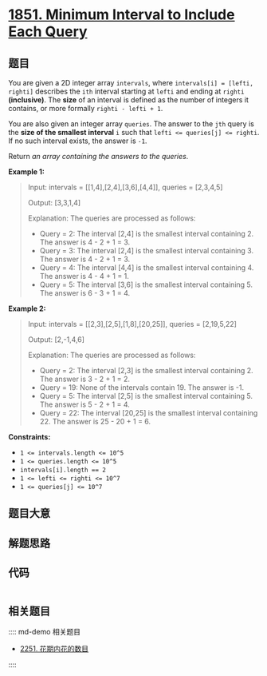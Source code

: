 # [1851. Minimum Interval to Include Each Query](https://leetcode.com/problems/minimum-interval-to-include-each-query/)

## 题目

You are given a 2D integer array `intervals`, where `intervals[i] = [lefti,
righti]` describes the `ith` interval starting at `lefti` and ending at
`righti` **(inclusive)**. The **size** of an interval is defined as the number
of integers it contains, or more formally `righti - lefti + 1`.

You are also given an integer array `queries`. The answer to the `jth` query
is the **size of the smallest interval** `i` such that `lefti <= queries[j] <=
righti`. If no such interval exists, the answer is `-1`.

Return _an array containing the answers to the queries_.

**Example 1:**

> Input: intervals = [[1,4],[2,4],[3,6],[4,4]], queries = [2,3,4,5]
>
> Output: [3,3,1,4]
>
> Explanation: The queries are processed as follows:
>
> - Query = 2: The interval [2,4] is the smallest interval containing 2. The answer is 4 - 2 + 1 = 3.
> - Query = 3: The interval [2,4] is the smallest interval containing 3. The answer is 4 - 2 + 1 = 3.
> - Query = 4: The interval [4,4] is the smallest interval containing 4. The answer is 4 - 4 + 1 = 1.
> - Query = 5: The interval [3,6] is the smallest interval containing 5. The answer is 6 - 3 + 1 = 4.

**Example 2:**

> Input: intervals = [[2,3],[2,5],[1,8],[20,25]], queries = [2,19,5,22]
>
> Output: [2,-1,4,6]
>
> Explanation: The queries are processed as follows:
>
> - Query = 2: The interval [2,3] is the smallest interval containing 2. The answer is 3 - 2 + 1 = 2.
> - Query = 19: None of the intervals contain 19. The answer is -1.
> - Query = 5: The interval [2,5] is the smallest interval containing 5. The answer is 5 - 2 + 1 = 4.
> - Query = 22: The interval [20,25] is the smallest interval containing 22. The answer is 25 - 20 + 1 = 6.

**Constraints:**

- `1 <= intervals.length <= 10^5`
- `1 <= queries.length <= 10^5`
- `intervals[i].length == 2`
- `1 <= lefti <= righti <= 10^7`
- `1 <= queries[j] <= 10^7`

## 题目大意

## 解题思路

## 代码

```javascript

```

## 相关题目

:::: md-demo 相关题目

- [2251. 花期内花的数目](https://leetcode.com/problems/number-of-flowers-in-full-bloom)

::::
